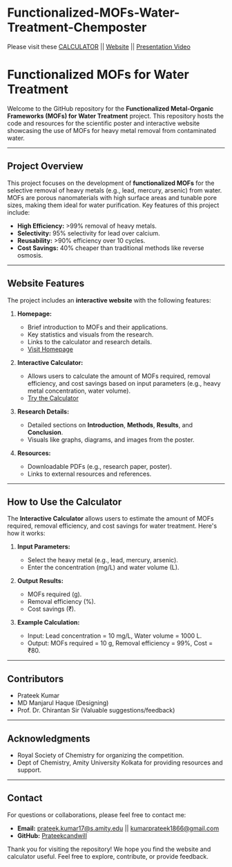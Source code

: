 # Functionalized-MOFs-Water-Treatment-Chemposter

Please visit these [CALCULATOR](https://prateekcandwill.github.io/Functionalized-MOFs-Water-Treatment-Chemposter/calc.html) || [Website](https://prateekcandwill.github.io/Functionalized-MOFs-Water-Treatment-Chemposter/calc.html) || [Presentation Video](https://youtu.be/D1iyhsauyNQ?si=IMx4dUTJmeFo9IuE)
# Functionalized MOFs for Water Treatment

Welcome to the GitHub repository for the **Functionalized Metal-Organic Frameworks (MOFs) for Water Treatment** project. This repository hosts the code and resources for the scientific poster and interactive website showcasing the use of MOFs for heavy metal removal from contaminated water.

---

## Project Overview

This project focuses on the development of **functionalized MOFs** for the selective removal of heavy metals (e.g., lead, mercury, arsenic) from water. MOFs are porous nanomaterials with high surface areas and tunable pore sizes, making them ideal for water purification. Key features of this project include:

- **High Efficiency:** >99% removal of heavy metals.
- **Selectivity:** 95% selectivity for lead over calcium.
- **Reusability:** >90% efficiency over 10 cycles.
- **Cost Savings:** 40% cheaper than traditional methods like reverse osmosis.

---

## Website Features

The project includes an **interactive website** with the following features:

1. **Homepage:**  
   - Brief introduction to MOFs and their applications.  
   - Key statistics and visuals from the research.  
   - Links to the calculator and research details.  
   - [Visit Homepage](https://prateekcandwill.github.io/Functionalized-MOFs-Water-Treatment-Chemposter/index.html)

2. **Interactive Calculator:**  
   - Allows users to calculate the amount of MOFs required, removal efficiency, and cost savings based on input parameters (e.g., heavy metal concentration, water volume).  
   - [Try the Calculator](https://prateekcandwill.github.io/Functionalized-MOFs-Water-Treatment-Chemposter/calc.html)

3. **Research Details:**  
   - Detailed sections on **Introduction**, **Methods**, **Results**, and **Conclusion**.  
   - Visuals like graphs, diagrams, and images from the poster.

4. **Resources:**  
   - Downloadable PDFs (e.g., research paper, poster).  
   - Links to external resources and references.

---

## How to Use the Calculator

The **Interactive Calculator** allows users to estimate the amount of MOFs required, removal efficiency, and cost savings for water treatment. Here's how it works:

1. **Input Parameters:**  
   - Select the heavy metal (e.g., lead, mercury, arsenic).  
   - Enter the concentration (mg/L) and water volume (L).  

2. **Output Results:**  
   - MOFs required (g).  
   - Removal efficiency (%).  
   - Cost savings (₹).  

3. **Example Calculation:**  
   - Input: Lead concentration = 10 mg/L, Water volume = 1000 L.  
   - Output: MOFs required = 10 g, Removal efficiency = 99%, Cost = ₹80.

---

## Contributors

- Prateek Kumar
- MD Manjarul Haque (Designing)
- Prof. Dr. Chirantan Sir (Valuable suggestions/feedback)
  
---

## Acknowledgments

- Royal Society of Chemistry for organizing the competition.
- Dept of Chemistry, Amity University Kolkata for providing resources and support.

---

## Contact

For questions or collaborations, please feel free to contact me:

- **Email:** prateek.kumar17@s.amity.edu || kumarprateek1866@gmail.com
- **GitHub:** [Prateekcandwill](https://github.com/Prateekcandwill)

Thank you for visiting the repository! We hope you find the website and calculator useful. Feel free to explore, contribute, or provide feedback.

